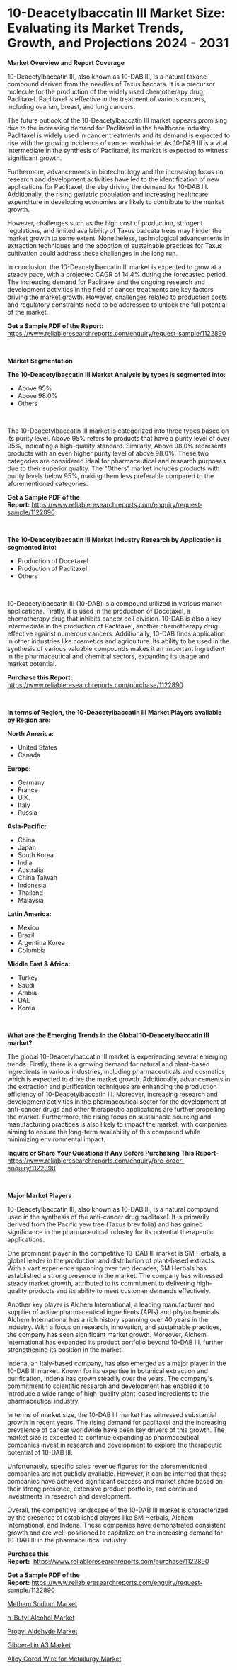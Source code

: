 <p><h1>10-Deacetylbaccatin III Market Size: Evaluating its Market Trends, Growth, and Projections 2024 - 2031</h1></p><p><strong>Market Overview and Report Coverage</strong></p>
<p><p>10-Deacetylbaccatin III, also known as 10-DAB III, is a natural taxane compound derived from the needles of Taxus baccata. It is a precursor molecule for the production of the widely used chemotherapy drug, Paclitaxel. Paclitaxel is effective in the treatment of various cancers, including ovarian, breast, and lung cancers.</p><p>The future outlook of the 10-Deacetylbaccatin III market appears promising due to the increasing demand for Paclitaxel in the healthcare industry. Paclitaxel is widely used in cancer treatments and its demand is expected to rise with the growing incidence of cancer worldwide. As 10-DAB III is a vital intermediate in the synthesis of Paclitaxel, its market is expected to witness significant growth.</p><p>Furthermore, advancements in biotechnology and the increasing focus on research and development activities have led to the identification of new applications for Paclitaxel, thereby driving the demand for 10-DAB III. Additionally, the rising geriatric population and increasing healthcare expenditure in developing economies are likely to contribute to the market growth.</p><p>However, challenges such as the high cost of production, stringent regulations, and limited availability of Taxus baccata trees may hinder the market growth to some extent. Nonetheless, technological advancements in extraction techniques and the adoption of sustainable practices for Taxus cultivation could address these challenges in the long run.</p><p>In conclusion, the 10-Deacetylbaccatin III market is expected to grow at a steady pace, with a projected CAGR of 14.4% during the forecasted period. The increasing demand for Paclitaxel and the ongoing research and development activities in the field of cancer treatments are key factors driving the market growth. However, challenges related to production costs and regulatory constraints need to be addressed to unlock the full potential of the market.</p></p>
<p><strong>Get a Sample PDF of the Report:</strong> <a href="https://www.reliableresearchreports.com/enquiry/request-sample/1122890">https://www.reliableresearchreports.com/enquiry/request-sample/1122890</a></p>
<p>&nbsp;</p>
<p><strong>Market Segmentation</strong></p>
<p><strong>The 10-Deacetylbaccatin III Market Analysis by types is segmented into:</strong></p>
<p><ul><li>Above 95%</li><li>Above 98.0%</li><li>Others</li></ul></p>
<p>&nbsp;</p>
<p><p>The 10-Deacetylbaccatin III market is categorized into three types based on its purity level. Above 95% refers to products that have a purity level of over 95%, indicating a high-quality standard. Similarly, Above 98.0% represents products with an even higher purity level of above 98.0%. These two categories are considered ideal for pharmaceutical and research purposes due to their superior quality. The "Others" market includes products with purity levels below 95%, making them less preferable compared to the aforementioned categories.</p></p>
<p><strong>Get a Sample PDF of the Report:</strong>&nbsp;<a href="https://www.reliableresearchreports.com/enquiry/request-sample/1122890">https://www.reliableresearchreports.com/enquiry/request-sample/1122890</a></p>
<p>&nbsp;</p>
<p><strong>The 10-Deacetylbaccatin III Market Industry Research by Application is segmented into:</strong></p>
<p><ul><li>Production of Docetaxel</li><li>Production of Paclitaxel</li><li>Others</li></ul></p>
<p>&nbsp;</p>
<p><p>10-Deacetylbaccatin III (10-DAB) is a compound utilized in various market applications. Firstly, it is used in the production of Docetaxel, a chemotherapy drug that inhibits cancer cell division. 10-DAB is also a key intermediate in the production of Paclitaxel, another chemotherapy drug effective against numerous cancers. Additionally, 10-DAB finds application in other industries like cosmetics and agriculture. Its ability to be used in the synthesis of various valuable compounds makes it an important ingredient in the pharmaceutical and chemical sectors, expanding its usage and market potential.</p></p>
<p><strong>Purchase this Report:</strong>&nbsp; <a href="https://www.reliableresearchreports.com/purchase/1122890">https://www.reliableresearchreports.com/purchase/1122890</a></p>
<p>&nbsp;</p>
<p><strong>In terms of Region, the 10-Deacetylbaccatin III Market Players available by Region are:</strong></p>
<p>
    <p> <strong> North America: </strong>
        <ul>
            <li>United States</li>
            <li>Canada</li>
        </ul>
        </p> 
    <p> <strong> Europe: </strong>
        <ul>
            <li>Germany</li>
            <li>France</li>
            <li>U.K.</li>
            <li>Italy</li>
            <li>Russia</li>
        </ul>
        </p> 
    <p> <strong> Asia-Pacific: </strong>
        <ul>
            <li>China</li>
            <li>Japan</li>
            <li>South Korea</li>
            <li>India</li>
            <li>Australia</li>
            <li>China Taiwan</li>
            <li>Indonesia</li>
            <li>Thailand</li>
            <li>Malaysia</li>
        </ul>
        </p> 
    <p> <strong> Latin America: </strong>
        <ul>
            <li>Mexico</li>
            <li>Brazil</li>
            <li>Argentina Korea</li>
            <li>Colombia</li>
        </ul>
        </p> 
    <p> <strong> Middle East & Africa: </strong>
        <ul>
            <li>Turkey</li>
            <li>Saudi</li>
            <li>Arabia</li>
            <li>UAE</li>
            <li>Korea</li>
        </ul>
    </p>
    </p>
<p>&nbsp;</p>
<p><strong>What are the Emerging Trends in the Global 10-Deacetylbaccatin III market?</strong></p>
<p><p>The global 10-Deacetylbaccatin III market is experiencing several emerging trends. Firstly, there is a growing demand for natural and plant-based ingredients in various industries, including pharmaceuticals and cosmetics, which is expected to drive the market growth. Additionally, advancements in the extraction and purification techniques are enhancing the production efficiency of 10-Deacetylbaccatin III. Moreover, increasing research and development activities in the pharmaceutical sector for the development of anti-cancer drugs and other therapeutic applications are further propelling the market. Furthermore, the rising focus on sustainable sourcing and manufacturing practices is also likely to impact the market, with companies aiming to ensure the long-term availability of this compound while minimizing environmental impact.</p></p>
<p><strong>Inquire or Share Your Questions If Any Before Purchasing This Report</strong>- <a href="https://www.reliableresearchreports.com/enquiry/pre-order-enquiry/1122890">https://www.reliableresearchreports.com/enquiry/pre-order-enquiry/1122890</a></p>
<p>&nbsp;</p>
<p><strong>Major Market Players</strong></p>
<p><p>10-Deacetylbaccatin III, also known as 10-DAB III, is a natural compound used in the synthesis of the anti-cancer drug paclitaxel. It is primarily derived from the Pacific yew tree (Taxus brevifolia) and has gained significance in the pharmaceutical industry for its potential therapeutic applications.</p><p>One prominent player in the competitive 10-DAB III market is SM Herbals, a global leader in the production and distribution of plant-based extracts. With a vast experience spanning over two decades, SM Herbals has established a strong presence in the market. The company has witnessed steady market growth, attributed to its commitment to delivering high-quality products and its ability to meet customer demands effectively.</p><p>Another key player is Alchem International, a leading manufacturer and supplier of active pharmaceutical ingredients (APIs) and phytochemicals. Alchem International has a rich history spanning over 40 years in the industry. With a focus on research, innovation, and sustainable practices, the company has seen significant market growth. Moreover, Alchem International has expanded its product portfolio beyond 10-DAB III, further strengthening its position in the market.</p><p>Indena, an Italy-based company, has also emerged as a major player in the 10-DAB III market. Known for its expertise in botanical extraction and purification, Indena has grown steadily over the years. The company's commitment to scientific research and development has enabled it to introduce a wide range of high-quality plant-based ingredients to the pharmaceutical industry.</p><p>In terms of market size, the 10-DAB III market has witnessed substantial growth in recent years. The rising demand for paclitaxel and the increasing prevalence of cancer worldwide have been key drivers of this growth. The market size is expected to continue expanding as pharmaceutical companies invest in research and development to explore the therapeutic potential of 10-DAB III.</p><p>Unfortunately, specific sales revenue figures for the aforementioned companies are not publicly available. However, it can be inferred that these companies have achieved significant success and market share based on their strong presence, extensive product portfolio, and continued investments in research and development.</p><p>Overall, the competitive landscape of the 10-DAB III market is characterized by the presence of established players like SM Herbals, Alchem International, and Indena. These companies have demonstrated consistent growth and are well-positioned to capitalize on the increasing demand for 10-DAB III in the pharmaceutical industry.</p></p>
<p><strong>Purchase this Report:</strong>&nbsp;&nbsp;<a href="https://www.reliableresearchreports.com/purchase/1122890">https://www.reliableresearchreports.com/purchase/1122890</a></p>
<p></p>
<p><strong>Get a Sample PDF of the Report:</strong>&nbsp;<a href="https://www.reliableresearchreports.com/enquiry/request-sample/1122890">https://www.reliableresearchreports.com/enquiry/request-sample/1122890</a></p>
<p><p><a href="https://www.linkedin.com/pulse/metham-sodium-market-size-growth-forecast-from-2023-2030-reseach-p9pme/">Metham Sodium Market</a></p><p><a href="https://github.com/WillieWoodard/Market-Research-Report-List-2/blob/main/n-butyl-alcohol-market.md">n-Butyl Alcohol Market</a></p><p><a href="https://www.linkedin.com/pulse/propyl-aldehyde-market-size-share-amp-trends-analysis-report-qynde/">Propyl Aldehyde Market</a></p><p><a href="https://www.linkedin.com/pulse/gibberellin-a3-market-challenges-opportunities-growth-drivers-gcxwe/">Gibberellin A3 Market</a></p><p><a href="https://github.com/BryceTownsendr/Market-Research-Report-List-2/blob/main/alloy-cored-wire-for-metallurgy-market.md">Alloy Cored Wire for Metallurgy Market</a></p></p>